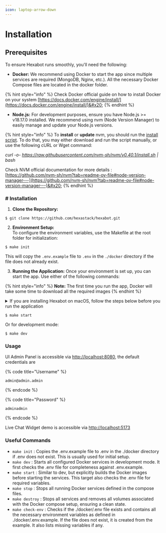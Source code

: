 ```yaml
---
icon: laptop-arrow-down
---
```


# Installation

## Prerequisites

To ensure Hexabot runs smoothly, you'll need the following:

* **Docker:** We recommend using Docker to start the app since multiple services are required (MongoDB, Nginx, etc.). All the necessary Docker Compose files are located in the docker folder.

{% hint style="info" %}
Check Docker official guide on how to install Docker on your system [https://docs.docker.com/engine/install/](https://docs.docker.com/engine/install/)&#x20;
{% endhint %}

* **Node.js:** For development purposes, ensure you have Node.js >= v18.17.0 installed. We recommend using nvm (Node Version Manager) to easily manage and update your Node.js versions.

{% hint style="info" %}
To **install** or **update** nvm, you should run the [install script](https://github.com/nvm-sh/nvm/blob/v0.40.1/install.sh). To do that, you may either download and run the script manually, or use the following cURL or Wget command:

_curl -o- https://raw.githubusercontent.com/nvm-sh/nvm/v0.40.1/install.sh | bash_&#x20;

Check NVM official documentation for more details :[https://github.com/nvm-sh/nvm?tab=readme-ov-file#node-version-manager---](https://github.com/nvm-sh/nvm?tab=readme-ov-file#node-version-manager---)&#x20;
{% endhint %}

### # Installation

1. **Clone the Repository:**

```
$ git clone https://github.com/hexastack/hexabot.git
```

2. **Environment Setup:** \
   To configure the environment variables, use the Makefile at the root folder for initialization:

```
$ make init
```

This will copy the `.env.example` file to `.env` in the `./docker` directory if the file does not already exist.

3. **Running the Application:** Once your environment is set up, you can start the app. Use either of the following commands:

{% hint style="info" %}
**Note:** The first time you run the app, Docker will take some time to download all the required images
{% endhint %}

<details>

<summary>If you are installing Hexabot on macOS, follow the steps below before you run the application</summary>

The `make` command is not installed by default on macOS, but there are a few ways to get it:

### Install Command Line Tools for Xcode

The easiest way to get `make` on macOS is to install the Command Line Tools for Xcode:

1. Open the Terminal app
2. Run the command: `xcode-select --install`
3. Follow the prompts to install the Command Line Tools

This will install `make` and other developer tools without needing to install the full Xcode IDE

</details>

```
$ make start
```

Or for development mode:

```
$ make dev
```

### Usage

UI Admin Panel is accessible via [http://localhost:8080](http://localhost:8080), the default credentials are&#x20;

{% code title="Username" %}
```
admin@admin.admin
```
{% endcode %}

{% code title="Password" %}
```
adminadmin
```
{% endcode %}

Live Chat Widget demo is accessible via [http://localhost:5173](http://localhost:5173)

### Useful Commands

* `make init` : Copies the .env.example file to .env in the ./docker directory if .env does not exist. This is usually used for initial setup.
* `make dev` : Starts all configured Docker services in development mode. It first checks the .env file for completeness against .env.example.
* `make start` : Similar to dev, but explicitly builds the Docker images before starting the services. This target also checks the .env file for required variables.
* `make stop` : Stops all running Docker services defined in the compose files.
* `make destroy` : Stops all services and removes all volumes associated with the Docker compose setup, ensuring a clean state.
* `make check-env` : Checks if the ./docker/.env file exists and contains all the necessary environment variables as defined in ./docker/.env.example. If the file does not exist, it is created from the example. It also lists missing variables if any.
